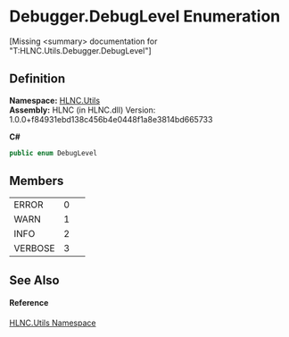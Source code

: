 # Debugger.DebugLevel Enumeration


\[Missing &lt;summary&gt; documentation for "T:HLNC.Utils.Debugger.DebugLevel"\]



## Definition
**Namespace:** <a href="N_HLNC_Utils">HLNC.Utils</a>  
**Assembly:** HLNC (in HLNC.dll) Version: 1.0.0+f84931ebd138c456b4e0448f1a8e3814bd665733

**C#**
``` C#
public enum DebugLevel
```



## Members
<table>
<tr>
<td>ERROR</td>
<td>0</td>
<td> </td></tr>
<tr>
<td>WARN</td>
<td>1</td>
<td> </td></tr>
<tr>
<td>INFO</td>
<td>2</td>
<td> </td></tr>
<tr>
<td>VERBOSE</td>
<td>3</td>
<td> </td></tr>
</table>

## See Also


#### Reference
<a href="N_HLNC_Utils">HLNC.Utils Namespace</a>  
